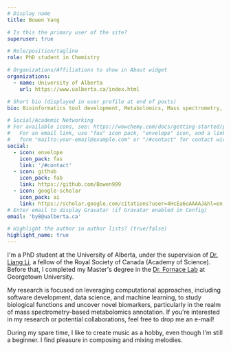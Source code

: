 ```yaml
---
# Display name
title: Bowen Yang

# Is this the primary user of the site?
superuser: true

# Role/position/tagline
role: PhD student in Chemistry

# Organizations/Affiliations to show in About widget
organizations:
  - name: University of Alberta 
    url: https://www.ualberta.ca/index.html

# Short bio (displayed in user profile at end of posts)
bio: Bioinformatics tool development, Metabolomics, Mass spectrometry, Machine Learning.

# Social/Academic Networking
# For available icons, see: https://wowchemy.com/docs/getting-started/page-builder/#icons
#   For an email link, use "fas" icon pack, "envelope" icon, and a link in the
#   form "mailto:your-email@example.com" or "/#contact" for contact widget.
social:
  - icon: envelope
    icon_pack: fas
    link: '/#contact'
  - icon: github
    icon_pack: fab
    link: https://github.com/Bowen999
  - icon: google-scholar
    icon_pack: ai
    link: https://scholar.google.com/citations?user=4HcEa6oAAAAJ&hl=en
# Enter email to display Gravatar (if Gravatar enabled in Config)
email: 'by8@ualberta.ca'

# Highlight the author in author lists? (true/false)
highlight_name: true
---
```

I'm a PhD student at the University of Alberta, under the supervision of [Dr. Liang Li](https://spaces.facsci.ualberta.ca/liweb/prof-liang-li/), a fellow of the Royal Society of Canada (Academy of Science). Before that, I completed my Master's degree in the [Dr. Fornace Lab](https://fornacelab.georgetown.edu) at Georgetown University.

My research is focused on leveraging computational approaches, including software development, data science, and machine learning, to study biological functions and uncover novel biomarkers, particularly in the realm of mass spectrometry-based metabolomics annotation. If you're interested in my research or potential collaborations, feel free to drop me an e-mail!

During my spare time, I like to create music as a hobby, even though I'm still a beginner. I find pleasure in composing and mixing melodies.


